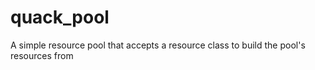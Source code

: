 # quack_pool
A simple resource pool that accepts a resource class to build the pool's resources from
